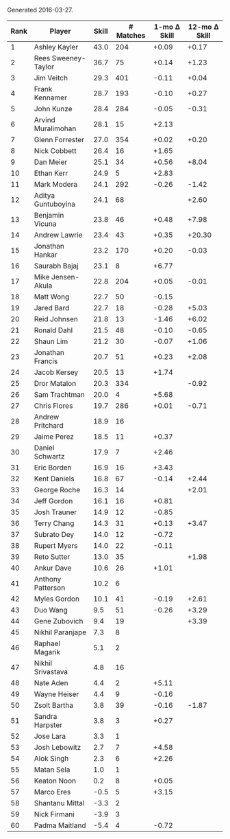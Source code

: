 Generated 2016-03-27.

| Rank | Player              | Skill | # Matches | 1-mo Δ Skill | 12-mo Δ Skill |
|------|---------------------|-------|-----------|--------------|---------------|
|    1 | Ashley Kayler       |  43.0 |       204 |        +0.09 |         +0.17 |
|    2 | Rees Sweeney-Taylor |  36.7 |        75 |        +0.14 |         +1.23 |
|    3 | Jim Veitch          |  29.3 |       401 |        -0.11 |         +0.04 |
|    4 | Frank Kennamer      |  28.7 |       193 |        -0.10 |         +0.27 |
|    5 | John Kunze          |  28.4 |       284 |        -0.05 |         -0.31 |
|    6 | Arvind Muralimohan  |  28.1 |        15 |        +2.13 |               |
|    7 | Glenn Forrester     |  27.0 |       354 |        +0.02 |         +0.20 |
|    8 | Nick Cobbett        |  26.4 |        16 |        +1.65 |               |
|    9 | Dan Meier           |  25.1 |        34 |        +0.56 |         +8.04 |
|   10 | Ethan Kerr          |  24.9 |         5 |        +2.83 |               |
|   11 | Mark Modera         |  24.1 |       292 |        -0.26 |         -1.42 |
|   12 | Aditya Guntuboyina  |  24.1 |        68 |              |         +2.60 |
|   13 | Benjamin Vicuna     |  23.8 |        46 |        +0.48 |         +7.98 |
|   14 | Andrew Lawrie       |  23.4 |        43 |        +0.35 |        +20.30 |
|   15 | Jonathan Hankar     |  23.2 |       170 |        +0.20 |         -0.03 |
|   16 | Saurabh Bajaj       |  23.1 |         8 |        +6.77 |               |
|   17 | Mike Jensen-Akula   |  22.8 |       204 |        +0.05 |         -0.01 |
|   18 | Matt Wong           |  22.7 |        50 |        -0.15 |               |
|   19 | Jared Bard          |  22.7 |        18 |        -0.28 |         +5.03 |
|   20 | Reid Johnsen        |  21.8 |        13 |        -1.46 |         +6.02 |
|   21 | Ronald Dahl         |  21.5 |        48 |        -0.10 |         -0.65 |
|   22 | Shaun Lim           |  21.2 |        30 |        -0.07 |         +1.06 |
|   23 | Jonathan Francis    |  20.7 |        51 |        +0.23 |         +2.08 |
|   24 | Jacob Kersey        |  20.5 |        13 |        +1.74 |               |
|   25 | Dror Matalon        |  20.3 |       334 |              |         -0.92 |
|   26 | Sam Trachtman       |  20.0 |         4 |        +5.68 |               |
|   27 | Chris Flores        |  19.7 |       286 |        +0.01 |         -0.71 |
|   28 | Andrew Pritchard    |  18.9 |        16 |              |               |
|   29 | Jaime Perez         |  18.5 |        11 |        +0.37 |               |
|   30 | Daniel Schwartz     |  17.9 |         7 |        +2.46 |               |
|   31 | Eric Borden         |  16.9 |        16 |        +3.43 |               |
|   32 | Kent Daniels        |  16.8 |        67 |        -0.14 |         +2.44 |
|   33 | George Roche        |  16.3 |        14 |              |         +2.01 |
|   34 | Jeff Gordon         |  16.1 |        16 |        +0.81 |               |
|   35 | Josh Trauner        |  14.9 |        12 |        -0.85 |               |
|   36 | Terry Chang         |  14.3 |        31 |        +0.13 |         +3.47 |
|   37 | Subrato Dey         |  14.0 |        12 |        -0.72 |               |
|   38 | Rupert Myers        |  14.0 |        22 |        -0.11 |               |
|   39 | Reto Sutter         |  13.0 |        35 |              |         +1.98 |
|   40 | Ankur Dave          |  10.6 |        26 |        +1.01 |               |
|   41 | Anthony Patterson   |  10.2 |         6 |              |               |
|   42 | Myles Gordon        |  10.1 |        41 |        -0.19 |         +2.61 |
|   43 | Duo Wang            |   9.5 |        51 |        -0.26 |         +3.29 |
|   44 | Gene Zubovich       |   9.4 |        19 |              |         +3.39 |
|   45 | Nikhil Paranjape    |   7.3 |         8 |              |               |
|   46 | Raphael Magarik     |   5.1 |         2 |              |               |
|   47 | Nikhil Srivastava   |   4.8 |        16 |              |               |
|   48 | Nate Aden           |   4.4 |         2 |        +5.11 |               |
|   49 | Wayne Heiser        |   4.4 |         9 |        -0.16 |               |
|   50 | Zsolt Bartha        |   3.8 |        39 |        -0.16 |         -1.87 |
|   51 | Sandra Harpster     |   3.8 |         3 |        +0.27 |               |
|   52 | Jose Lara           |   3.3 |         1 |              |               |
|   53 | Josh Lebowitz       |   2.7 |         7 |        +4.58 |               |
|   54 | Alok Singh          |   2.3 |         6 |        +2.26 |               |
|   55 | Matan Sela          |   1.0 |         1 |              |               |
|   56 | Keaton Noon         |   0.2 |         8 |        +0.05 |               |
|   57 | Marco Eres          |  -0.5 |         5 |        +3.15 |               |
|   58 | Shantanu Mittal     |  -3.3 |         2 |              |               |
|   59 | Nick Firmani        |  -3.9 |         3 |              |               |
|   60 | Padma Maitland      |  -5.4 |         4 |        -0.72 |               |